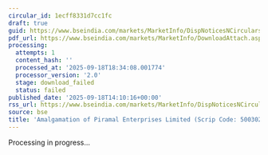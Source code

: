 ```yaml
---
circular_id: 1ecff8331d7cc1fc
draft: true
guid: https://www.bseindia.com/markets/MarketInfo/DispNoticesNCirculars.aspx?Noticeid={A569DF1A-2139-405A-A81F-C1ED0DC0AFE3}&noticeno=20250918-51&dt=09/18/2025&icount=51&totcount=63&flag=0
pdf_url: https://www.bseindia.com/markets/MarketInfo/DownloadAttach.aspx?id=20250918-51&attachedId=
processing:
  attempts: 1
  content_hash: ''
  processed_at: '2025-09-18T18:34:08.001774'
  processor_version: '2.0'
  stage: download_failed
  status: failed
published_date: '2025-09-18T14:10:16+00:00'
rss_url: https://www.bseindia.com/markets/MarketInfo/DispNoticesNCirculars.aspx?Noticeid={A569DF1A-2139-405A-A81F-C1ED0DC0AFE3}&noticeno=20250918-51&dt=09/18/2025&icount=51&totcount=63&flag=0
source: bse
title: 'Amalgamation of Piramal Enterprises Limited (Scrip Code: 500302/100302).'
---
```


Processing in progress...